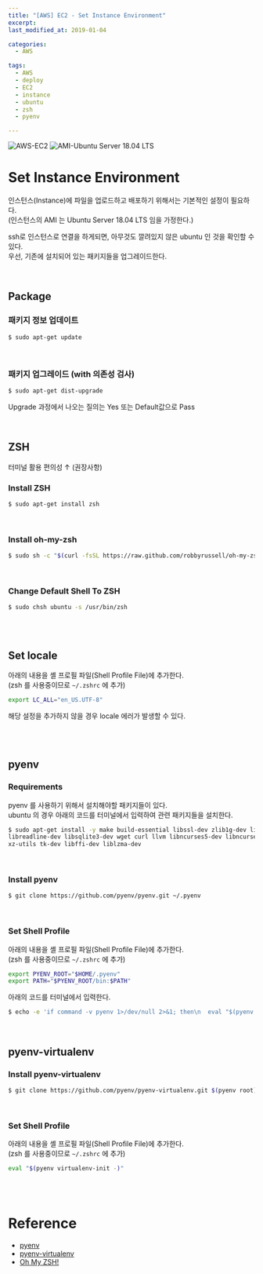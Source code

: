 ```yaml
---
title: "[AWS] EC2 - Set Instance Environment"
excerpt: 
last_modified_at: 2019-01-04

categories:
  - AWS

tags:
  - AWS
  - deploy
  - EC2
  - instance
  - ubuntu
  - zsh
  - pyenv

---
```


![AWS-EC2](https://img.shields.io/badge/AWS-EC2-brightgreen.svg)
![AMI-Ubuntu Server 18.04 LTS](https://img.shields.io/badge/AMI-Ubuntu%20Server%2018.04%20LTS-orange.svg)

# Set Instance Environment

인스턴스(Instance)에 파일을 업로드하고 배포하기 위해서는 기본적인 설정이 필요하다.  
(인스턴스의 AMI 는 Ubuntu Server 18.04 LTS 임을 가정한다.)

ssh로 인스턴스로 연결을 하게되면, 아무것도 깔려있지 않은 ubuntu 인 것을 확인할 수 있다.  
우선, 기존에 설치되어 있는 패키지들을 업그레이드한다.

<br>

## Package

### 패키지 정보 업데이트

```bash
$ sudo apt-get update
```

<br>

### 패키지 업그레이드 (with 의존성 검사)

```bash
$ sudo apt-get dist-upgrade
```

Upgrade 과정에서 나오는 질의는 Yes 또는 Default값으로 Pass

<br>

## ZSH

터미널 활용 편의성 ↑ (권장사항)

### Install ZSH

```bash
$ sudo apt-get install zsh
```

<br>

### Install oh-my-zsh

```bash
$ sudo sh -c "$(curl -fsSL https://raw.github.com/robbyrussell/oh-my-zsh/master/tools/install.sh)" 
```

<br>

### Change Default Shell To ZSH

```bash
$ sudo chsh ubuntu -s /usr/bin/zsh
```

<br><br>

## Set locale

아래의 내용을 셸 프로필 파일(Shell Profile File)에 추가한다.  
(zsh 를 사용중이므로 `~/.zshrc` 에 추가)

```bash
export LC_ALL="en_US.UTF-8"
```

해당 설정을 추가하지 않을 경우 locale 에러가 발생할 수 있다.

<br><br>

## pyenv

### Requirements

pyenv 를 사용하기 위해서 설치해야할 패키지들이 있다.  
ubuntu 의 경우 아래의 코드를 터미널에서 입력하여 관련 패키지들을 설치한다.

```bash
$ sudo apt-get install -y make build-essential libssl-dev zlib1g-dev libbz2-dev \
libreadline-dev libsqlite3-dev wget curl llvm libncurses5-dev libncursesw5-dev \
xz-utils tk-dev libffi-dev liblzma-dev
```

<br>

### Install pyenv

```bash
$ git clone https://github.com/pyenv/pyenv.git ~/.pyenv
```

<br>

### Set Shell Profile

아래의 내용을 셸 프로필 파일(Shell Profile File)에 추가한다.  
(zsh 를 사용중이므로 `~/.zshrc` 에 추가)

```bash
export PYENV_ROOT="$HOME/.pyenv"
export PATH="$PYENV_ROOT/bin:$PATH"
```

아래의 코드를 터미널에서 입력한다.

```bash
$ echo -e 'if command -v pyenv 1>/dev/null 2>&1; then\n  eval "$(pyenv init -)"\nfi' >> ~/.zshrc
```

<br>

## pyenv-virtualenv

### Install pyenv-virtualenv

```bash
$ git clone https://github.com/pyenv/pyenv-virtualenv.git $(pyenv root)/plugins/pyenv-virtualenv
```

<br>

### Set Shell Profile

아래의 내용을 셸 프로필 파일(Shell Profile File)에 추가한다.  
(zsh 를 사용중이므로 `~/.zshrc` 에 추가)

```bash
eval "$(pyenv virtualenv-init -)"
```

<br><br>

# Reference

- [pyenv](https://github.com/pyenv/pyenv)
- [pyenv-virtualenv]()
- [Oh My ZSH!](https://ohmyz.sh/)
